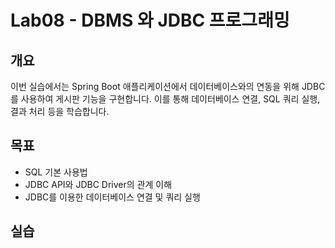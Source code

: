 # Lab08 - DBMS 와 JDBC 프로그래밍

## 개요
이번 실습에서는 Spring Boot 애플리케이션에서 데이터베이스와의 연동을 위해 JDBC를 사용하여 게시판 기능을 구현합니다. 이를 통해 데이터베이스 연결, SQL 쿼리 실행, 결과 처리 등을 학습합니다.

## 목표

- SQL 기본 사용법
- JDBC API와 JDBC Driver의 관계 이해
- JDBC를 이용한 데이터베이스 연결 및 쿼리 실행

## 실습


